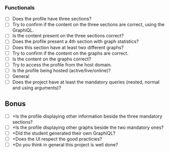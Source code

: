 ### Functionals
- [ ]  Does the profile have three sections?
- [ ]  Try to confirm if the content on the three sections are correct, using the GraphiQL.
- [ ]  Is the content present on the three sections correct?
- [ ]  Does the profile present a 4th section with graph statistics?
- [ ]  Does this section have at least two different graphs?
- [ ]  Try to confirm if the content on the graphs are correct.
- [ ]  Is the content on the graphs correct?
- [ ]  Try to access the profile from the host domain.
- [ ]  Is the profile being hosted (active/live/online)?
- [ ]  General
- [ ]  Does the project have at least the mandatory queries (nested, normal and using arguments)?
## Bonus
- [ ] +Is the profile displaying other information beside the three mandatory sections?
- [ ] +Is the profile displaying other graphs beside the two mandatory ones?
- [ ] +Did the student generated their own GraphiQL?
- [ ] +Does the UI respect the good practicies?
- [ ] +Do you think in general this project is well done?